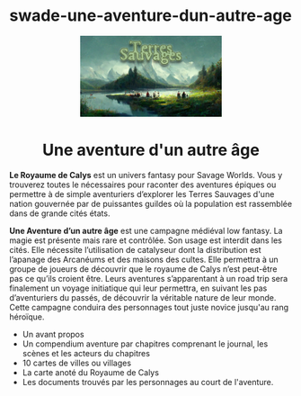 # swade-une-aventure-dun-autre-age
<div align="center">
<img src="https://raw.githubusercontent.com/ChrisCB65/swade-une-aventure-dun-autre-age/main/artworks/compagnon/couverture.webp" width="50%">
<h1>Une aventure d'un autre âge</h1>
</div>

<b>Le Royaume de Calys</b> est un univers fantasy pour Savage Worlds. Vous y trouverez toutes le nécessaires pour raconter des aventures épiques ou permettre à de simple aventuriers d’explorer les Terres Sauvages d'une nation gouvernée par de puissantes guildes où la population est rassemblée dans de grande cités états.

<b>Une Aventure d’un autre âge</b> est une campagne médiéval low fantasy. La magie est présente mais rare et contrôlée. Son usage est interdit dans les cités. Elle nécessite l’utilisation de catalyseur dont la distribution est l’apanage des Arcanéums et des maisons des cultes. Elle permettra à un groupe de joueurs de découvrir que le royaume de Calys n’est peut-être pas ce qu’ils croient être. Leurs aventures s’apparentant à un road trip sera finalement un voyage initiatique qui leur permettra, en suivant les pas d’aventuriers du passés, de découvrir la véritable nature de leur monde. Cette campagne conduira des personnages tout juste novice jusqu'au rang héroïque.

<ul>
<li>Un avant propos</li>
<li>Un compendium aventure par chapitres comprenant le journal, les scènes et les acteurs du chapitres</li>
<li>10 cartes de villes ou villages</li>
<li>La carte anoté du Royaume de Calys</li>
<li>Les documents trouvés par les personnages au court de l'aventure.</li>
</ul>
